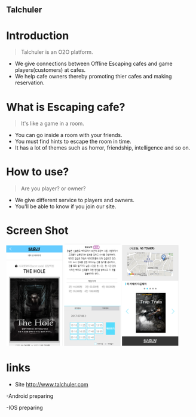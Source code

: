 ## Talchuler

# Introduction
> Talchuler is an O2O platform. 
- We give connections between Offline Escaping cafes and game players(customers) at cafes. 
- We help cafe owners thereby promoting thier cafes and making reservation.

# What is Escaping cafe?
> It's like a game in a room.
- You can go inside a room with your friends.
- You must find hints to escape the room in time. 
- It has a lot of themes such as horror, friendship, intelligence and so on.

# How to use?
> Are you player? or owner?
- We give different service to players and owners.
- You'll be able to know if you join our site.

# Screen Shot
<img src="./images/1.png" width="30%" /> <img src="./images/2.png" width="30%" /> <img src="./images/3.png" width="30%" /> 

# links
- Site
 http://www.talchuler.com

-Android
 preparing

-IOS 
 preparing
